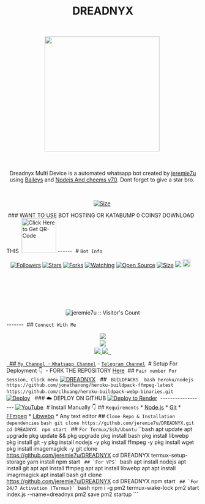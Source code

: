 ‎<h1 align="center">DREADNYX <br></h1>
‎<p align="center">
‎<img src="https://t.me/dreadtesting/53" height="300" />
‎</p>
‎
‎<p align="center">
‎Dreadnyx Multi Device is a automated whatsapp bot created by <a href="https://github.com/jeremie7u" target="_blank">jeremie7u</a> using <a href="https://github.com/adiwajshing/Baileys" target="_blank">Baileys</a> and <a href="https://github.com/nodejs" target="_blank">Nodejs And cheems v70</a>. Dont forget to give a star bro.
‎</p>
‎
‎<p align="center">
‎<a href="https://www.youtube.com/@Honor%C3%A9%C3%89minent?si=HBG2WzpWO-2cBBkJ"><img title="Size" src="https://img.shields.io/badge/Tutorial-Video-green"></a>
‎</p>
‎
‎### WANT TO USE BOT HOSTING OR KATABUMP 0 COINS? DOWNLOAD THIS
‎ 
‎<a href="https://files.catbox.moe/6pvmoj.jpg"><img src="https://img.shields.io/badge/DREADNYX-red" alt="Click Here to Get QR-Code" width="90"></a>
‎
‎
‎------
‎
‎# ```Bot Info```
‎<p align="center">
‎<a href="https://github.com/jeremie7u/followers"><img title="Followers" src="https://img.shields.io/github/followers/jeremie7u?color=yellow&style=flat-square"></a>
‎<a href="https://github.com/jeremie7u/DREADNYX/stargazers/"><img title="Stars" src="https://img.shields.io/github/stars/jeremie7u/DREADNYX?color=green&style=flat-square"></a>
‎<a href="https://github.com/jeremie7u/DREADNYX/network/members"><img title="Forks" src="https://img.shields.io/github/forks/jeremie7u/DREADNYX?color=yellow&style=flat-square"></a>
‎<a href="https://github.com/jeremie7u/DREADNYX/watchers"><img title="Watching" src="https://img.shields.io/github/watchers/jeremie7u/DREADNYX?label=Watchers&color=green&style=flat-square"></a>
‎<a href="https://github.com/jeremie7u/DREADNYX"><img title="Open Source" src="https://img.shields.io/badge/Author-dreadnyx%20Bot%20Inc.-red?v=103"></a>
‎<a href="https://github.com/jeremie7u/DREADNYX/"><img title="Size" src="https://img.shields.io/github/repo-size/jeremie7u/DREADNYX?style=flat-square&color=green"></a>
‎<a href="https://hits.seeyoufarm.com"><img src="https://hits.seeyoufarm.com/api/count/incr/badge.svg?url=https%3A%2F%2Fgithub.com%2Fjeremie7u%2FDREADNYX&count_bg=%2379C83D&title_bg=%23555555&icon=probot.svg&icon_color=%2300FF6D&title=hits&edge_flat=false"/></a>
‎<a href="https://github.com/jeremie7u/DREADNYX/graphs/commit-activity"><img height="20" src="https://img.shields.io/badge/Maintained%3F-yes-green.svg"></a>&nbsp;&nbsp;
‎</p>
‎<p align='center'>
‎    </p>
‎<p align="center"><img src="https://profile-counter.glitch.me/{DREADNYX}/count.svg" alt="jeremie7u :: Visitor's Count" /></p>
‎
‎-------
‎
‎## ```Connect With Me```
‎<p align="center">
‎<a href="https://www.youtube.com/@Honor%C3%A9%C3%89minent"><img src="https://img.shields.io/badge/YouTube-ff0000?style=for-the-badge&logo=youtube&logoColor=ff000000&link=https://www.youtube.com/@HonoréÉminent" /><br>
‎<a href="https://whatsapp.com/channel/0029Vb5ZMUJJUM2bhqMKPH1H"><img src="https://img.shields.io/badge/WhatsApp Channel-25D366?style=for-the-badge&logo=whatsapp&logoColor=white&link=https://whatsapp.com/channel/0029Vb5ZMUJJUM2bhqMKPH1H" /><br>
‎<a href="https://t.me/Jeremie_7k"><img src="https://img.shields.io/badge/Telegram-00FFFF?style=for-the-badge&logo=telegram&logoColor=white" />
‎<a href="https://chat.whatsapp.com/C6pWKvDfFRTAXScxTGFqvP"><img src="https://img.shields.io/badge/Support Group-25D366?style=for-the-badge&logo=whatsapp&logoColor=green" />
‎<a href="https://www.instagram.com/jeremie_septk?igsh=NzMxdjg2cHY0bHoy" />
‎</p>
‎
‎
‎## ```My Channel```
‎
‎- [`Whatsapp Channel`](https://whatsapp.com/channel/0029Vb5ZMUJJUM2bhqMKPH1H)
‎- [`Telegram Channel`](https://t.me/dreadtesting)
‎
‎
‎# Setup For Deployment 👇
‎
‎- FORK THE REPOSITORY [Here](https://github.com/jeremie7u/DREADNYX/fork)
‎
‎## `Pair number For Session, Click menu`
‎[![DREADNYX](https://repl.it/badge/github/quiec/whatsasena)](https://dreadnyx-pair.onrender.com/)
‎
‎
‎## ` BUILDPACKS`
‎
‎```
‎bash heroku/nodejs
‎https://github.com/jonathanong/heroku-buildpack-ffmpeg-latest
‎https://github.com/clhuang/heroku-buildpack-webp-binaries.git
‎```
‎
‎[![Deploy](https://www.herokucdn.com/deploy/button.svg)](https://heroku.com/deploy?template=https://github.com/jeremie7u/DREADNYX/)
‎
‎
‎### ☁️ DEPLOY ON GITHUB
‎[![Deploy to Render](https://binbashbanana.github.io/deploy-buttons/buttons/remade/render.svg)](https://dashboard.render.com/blueprint/new?repo=https%3A%2F%2Fgithub.com%2Fjeremie7u-Li%2FDREADNYX)
‎
‎------------------
‎[![YouTube](https://img.shields.io/badge/YouTube-FF0000?style=for-the-badge&logo=youtube&logoColor=white)](https://www.youtube.com/@itzpatron1)
‎
‎# Install Manually 👇
‎## `Requirements`
‎* [Node.js](https://nodejs.org/en/)
‎* [Git](https://git-scm.com/downloads)
‎* [FFmpeg](https://github.com/BtbN/FFmpeg-Builds/releases/download/autobuild-2020-12-08-13-03/ffmpeg-n4.3.1-26-gca55240b8c-win64-gpl-4.3.zip)
‎* [Libwebp](https://developers.google.com/speed/webp/download)
‎* Any text editor
‎## `Clone Repo & Installation dependencies`
‎```bash
‎git clone https://github.com/jeremie7u/DREADNYX.git
‎cd DREADNYX
‎
‎npm start
‎```
‎## `For Termux/Ssh/Ubuntu`
‎``bash
‎apt update
‎apt upgrade
‎pkg update && pkg upgrade
‎pkg install bash
‎pkg install libwebp
‎pkg install git -y
‎pkg install nodejs -y 
‎pkg install ffmpeg -y 
‎pkg install wget
‎pkg install imagemagick -y
‎git clone https://github.com/jeremie7u/DREADNYX
‎cd DREADNYX
‎termux-setup-storage
‎yarn install
‎npm start
‎```
‎## `For VPS`
‎```bash
‎apt install nodejs 
‎apt install git 
‎apt apt install ffmpeg 
‎apt apt install libwebp 
‎apt apt install imagrmagick
‎apt install bash
‎git clone https://github.com/jeremie7u/DREADNYX
‎cd DREADNYX
‎npm start
‎```
‎## `For 24/7 Activation (Termux)`
‎```bash
‎npm i -g pm2
termux-wake-lock
pm2 start index.js --name=dreadnyx
pm2 save
pm2 startup
‎```

